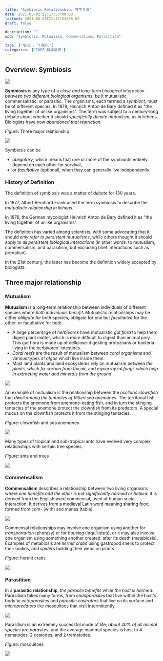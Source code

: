 ```yaml
---
title: "Symbiosis Relationship: 共生关系"
date: 2021-08-02T21:17:53+08:00
lastmod: 2021-08-03T21:17:53+08:00
draft: false

description: ""
upd: "Symbiosis, Mutualism, Commensalism, Parasitism"

tags: ['笔记', 'TOEFL']
categories: ['TOEFL科学常识']
---
```


## Overview: Symbiosis

![](https://cdn.jsdelivr.net/gh/henrywu97/FigBed@master/Figs/20210818112200.jpg)

**Symbiosis** is any type of a *close and long-term biological interaction between two different biological organisms*, be it mutualistic, commensalistic, or parasitic. The organisms, each termed a *symbiont*, must be of different species. In 1879, Heinrich Anton de Bary defined it as "the living together of unlike organisms". The term was subject to a century-long debate about whether it should *specifically denote mutualism*, as in lichens. Biologists have now *abandoned that restriction*.

*Figure*: Three major relationship

![](https://cdn.jsdelivr.net/gh/henrywu97/FigBed@master/Figs/20210818112243.jpg)

Symbiosis can be 

- *obligatory*, which means that one or more of the symbionts entirely depend on each other for survival, 
- or *facultative* (optional), when they can generally live independently.

### History of Definition

The definition of symbiosis was a matter of *debate* for 130 years. 

In 1877, Albert Bernhard Frank used the term symbiosis to describe the *mutualistic relationship in lichens*. 

In 1878, the German mycologist Heinrich Anton de Bary defined it as "the living together of unlike organisms". 

The definition has varied among scientists, with some advocating that it should *only refer to persistent mutualisms*, while others thought it should apply to *all persistent biological interactions* (in other words, to mutualism, commensalism, and parasitism, but excluding brief interactions such as predation). 

In the 21st century, the latter has become the definition widely accepted by biologists.

## Three major relationship

### Mutualism

**Mutualism** is a long-term relationship between individuals of different species where *both individuals benefit*. Mutualistic relationships may be either *obligate* for both species, obligate for one but *facultative* for the other, or facultative for both.

- A large percentage of *herbivores* have mutualistic *gut flora* to help them digest plant matter, which is more difficult to digest than animal prey. This gut flora is made up of cellulose-digesting protozoans or bacteria living in the herbivores' intestines. 
- *Coral reefs* are the result of mutualism between *coral organisms* and various types of *algae* which live inside them. 
- Most land plants and land ecosystems rely on mutualism between *the plants, which fix carbon from the air*, and *mycorrhyzal fungi, which help in extracting water and minerals from the ground*.

![](https://cdn.jsdelivr.net/gh/henrywu97/FigBed@master/Figs/20210818112325.jpg)

An example of mutualism is the relationship between the *ocellaris clownfish* that *dwell among the tentacles of Ritteri sea anemones*. The territorial fish protects the anemone from anemone-eating fish, and in turn the stinging tentacles of the anemone protect the clownfish from its predators. A special mucus on the clownfish protects it from the stinging tentacles.

*Figure*: clownfish and sea anemones

![](https://cdn.jsdelivr.net/gh/henrywu97/FigBed@master/Figs/20210818114506.jpg)

Many types of tropical and sub-tropical ants have evolved very complex relationships with certain tree species.

*Figure*: ants and trees

![](https://cdn.jsdelivr.net/gh/henrywu97/FigBed@master/Figs/20210818114844.jpg)



### Commensalism

**Commensalism** describes a relationship between two living organisms where *one benefits and the other is not significantly harmed or helped*. It is derived from the English word commensal, used of human social interaction. It derives from a medieval Latin word meaning sharing food, formed from com- (with) and mensa (table).

![](https://cdn.jsdelivr.net/gh/henrywu97/FigBed@master/Figs/20210818112354.jpg)

Commensal relationships may involve one organism using another for *transportation* (phoresy) or for *housing* (inquilinism), or it may also involve one organism using something another created, after its death (metabiosis). Examples of metabiosis are *hermit crabs* using gastropod shells to protect their bodies, and *spiders* building their webs on plants.

*Figure*: hermit crabs

![](https://cdn.jsdelivr.net/gh/henrywu97/FigBed@master/Figs/20210818115256.jpg)

### Parasitism

In a **parasitic relationship**, *the parasite benefits* while *the host is harmed*. Parasitism takes many forms, from *endoparasites* that live within the host's body to *ectoparasites* and *parasitic castrators* that live on its surface and *micropredators* like mosquitoes that visit intermittently.

![](https://cdn.jsdelivr.net/gh/henrywu97/FigBed@master/Figs/20210818112416.jpg)

Parasitism is an extremely successful mode of life; *about 40% of all animal species are parasites*, and the average mammal species is host to 4 nematodes, 2 cestodes, and 2 trematodes.

*Figure*: mosquitoes

![](https://cdn.jsdelivr.net/gh/henrywu97/FigBed@master/Figs/20210818115858.jpg)